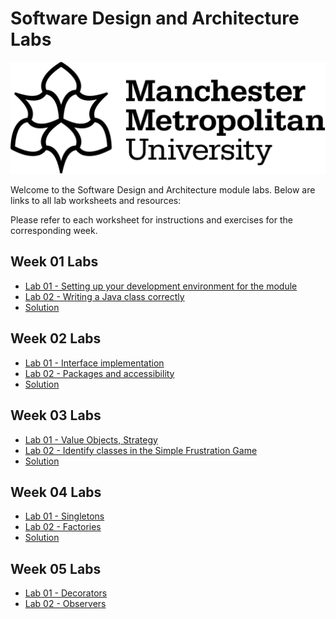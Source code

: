 # Software Design and Architecture Labs

![logo.png](images/logo.png)

Welcome to the Software Design and Architecture module labs. Below are links to all lab worksheets and resources:

Please refer to each worksheet for instructions and exercises for the corresponding week.

## Week 01 Labs
- [Lab 01 - Setting up your development environment for the module](Week01Lab01.md)
- [Lab 02  - Writing a Java class correctly](Week01Lab02.md)
- [Solution](Week01LabSolution.md)

## Week 02 Labs
- [Lab 01 - Interface implementation](Week02Lab01.md)
- [Lab 02 - Packages and accessibility](Week02Lab02.md)
- [Solution](Week02LabSolution.md)

## Week 03 Labs
- [Lab 01 - Value Objects, Strategy](Week03Lab01.md)
- [Lab 02 - Identify classes in the Simple Frustration Game](Week03Lab02.md)
- [Solution](Week03LabSolution.md)

## Week 04 Labs
- [Lab 01 - Singletons](Week04Lab01.md)
- [Lab 02 - Factories](Week04Lab02.md)
- [Solution](Week04LabSolution.md)

## Week 05 Labs
- [Lab 01 - Decorators](Week05Lab01.md)
- [Lab 02 - Observers](Week05Lab02.md)
